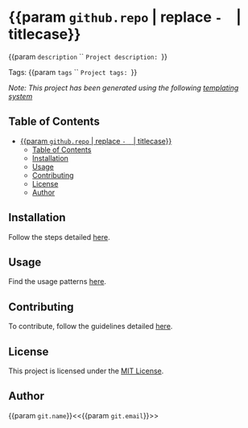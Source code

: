 # {{param `github.repo` | replace `-` ` ` | titlecase}}
{{param `description` `` `Project description: `}}

Tags: {{param `tags` `` `Project tags: `}}

*Note: This project has been generated using the following [templating system](./TEMPLATE.md)*

## Table of Contents
- [{{param `github.repo` | replace `-` ` ` | titlecase}}](#param-githubrepo--replace------titlecase)
  - [Table of Contents](#table-of-contents)
  - [Installation](#installation)
  - [Usage](#usage)
  - [Contributing](#contributing)
  - [License](#license)
  - [Author](#author)

## Installation
Follow the steps detailed [here](./INSTALL.md).

## Usage
Find the usage patterns [here](./USAGE.md).

## Contributing
To contribute, follow the guidelines detailed [here](./CONTRIBUTE.md).

## License
This project is licensed under the [MIT License](./LICENSE).

## Author
{{param `git.name`}}<<{{param `git.email`}}>>